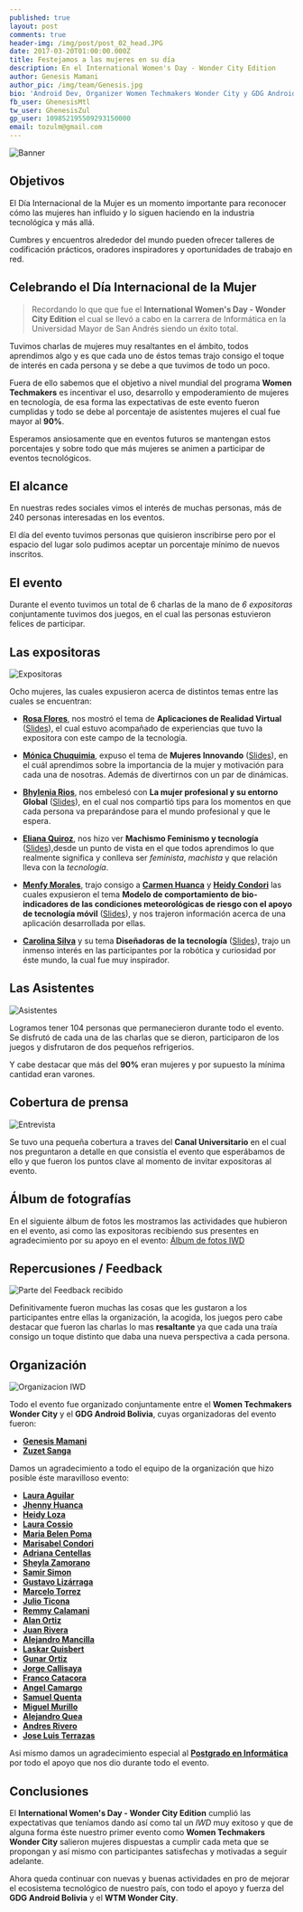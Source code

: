 ```yaml
---
published: true
layout: post
comments: true
header-img: /img/post/post_02_head.JPG
date: 2017-03-20T01:00:00.000Z
title: Festejamos a las mujeres en su día
description: En el International Women's Day - Wonder City Edition
author: Genesis Mamani
author_pic: /img/team/Genesis.jpg
bio: 'Android Dev, Organizer Women Techmakers Wonder City y GDG Android Bolivia'
fb_user: GhenesisMtl
tw_user: GhenesisZul
gp_user: 109852195509293150000
email: tozulm@gmail.com
---
```

![Banner]({{site.baseurl}}/img/post/banneriwd.png)

## Objetivos

El Día Internacional de la Mujer es un momento importante para reconocer cómo las mujeres han influido y lo siguen haciendo en la industria tecnológica y más allá.

Cumbres y encuentros alrededor del mundo pueden ofrecer talleres de codificación prácticos, oradores inspiradores y oportunidades de trabajo en red.

## Celebrando el Día Internacional de la Mujer

> Recordando lo que que fue el **International Women's Day - Wonder City Edition** el cual se llevó a cabo en la carrera de Informática en la Universidad Mayor de San Andrés siendo un éxito total.

Tuvimos charlas de mujeres muy resaltantes en el ámbito, todos aprendimos algo y es que cada uno de éstos temas trajo consigo el toque de interés en cada persona y se debe a que tuvimos de todo un poco.

Fuera de ello sabemos que el objetivo a nivel mundial del programa **Women Techmakers** es incentivar el uso, desarrollo y empoderamiento de mujeres en tecnología, de esa forma las expectativas de este evento fueron cumplidas y todo se debe al porcentaje de asistentes mujeres el cual fue mayor al **90%**.

Esperamos ansiosamente que en eventos futuros se mantengan estos porcentajes y sobre todo que más mujeres se animen a participar de eventos tecnológicos.

## El alcance

En nuestras redes sociales vimos el interés de muchas personas, más de 240 personas interesadas en los eventos.

El día del evento tuvimos personas que quisieron inscribirse pero por el espacio del lugar solo pudimos aceptar un porcentaje mínimo de nuevos inscritos.

## El evento

Durante el evento tuvimos un total de 6 charlas de la mano de *6 expositoras* conjuntamente tuvimos dos juegos, en el cual las personas estuvieron felices de participar.

## Las expositoras

![Expositoras]({{site.baseurl}}/img/post/expositoras.png)

Ocho mujeres, las cuales expusieron acerca de distintos temas entre las cuales se encuentran: 

* **[Rosa Flores](https://www.facebook.com/rosafloresmorales?fref=ts)**, nos mostró el tema de **Aplicaciones de Realidad Virtual** ([Slides](https://drive.google.com/file/d/0B_rBoPD836dIcmdoQklkWDZWV1E/view?usp=sharing)), el cual estuvo acompañado de experiencias que tuvo la expositora con este campo de la tecnología.

* **[Mónica Chuquimia](https://www.facebook.com/monica.ch.r.2016?fref=ts)**, expuso el tema de **Mujeres Innovando** ([Slides](#)), en el cuál aprendimos sobre la importancia de la mujer y motivación para cada una de nosotras. Además de divertirnos con un par de dinámicas.

* **[Bhylenia Rios](#)**, nos embelesó con **La mujer profesional y su entorno Global** ([Slides](#)), en el cual nos compartió tips para los momentos en que cada persona va preparándose para el mundo profesional y que le espera.

* **[Eliana Quiroz](https://www.facebook.com/eliana.quiroz?fref=ts)**, nos hizo ver **Machismo Feminismo y tecnología** ([Slides](https://drive.google.com/file/d/0B_rBoPD836dIb1VwWFRQM2ViMzQ/view?usp=sharing)),desde un punto de vista en el que todos aprendimos lo que realmente significa y conlleva ser *feminista*, *machista* y que relación lleva con la *tecnología*.

* **[Menfy Morales](https://www.facebook.com/profile.php?id=100011629898352&fref=ts)**, trajo consigo a **[Carmen Huanca](#)** y **[Heidy Condori](https://www.facebook.com/luz.heidy.loza?fref=ts)** las cuales expusieron el tema **Modelo de comportamiento de bio-indicadores de las condiciones meteorológicas de riesgo con el apoyo de tecnología móvil** ([Slides](https://drive.google.com/file/d/0B_rBoPD836dIMGcxYmJ2ZFhJVDg/view?usp=sharing)), y nos trajeron información acerca de una aplicación desarrollada por ellas.

* **[Carolina Silva](https://www.facebook.com/carolinne5.10?fref=ts)** y su tema **Diseñadoras de la tecnología** ([Slides](https://drive.google.com/file/d/0B_rBoPD836dIa0trcGZhTUVmYkU/view?usp=sharing)), trajo un inmenso interés en las participantes por la robótica y curiosidad por éste mundo, la cual fue muy inspirador.

## Las Asistentes

![Asistentes]({{site.baseurl}}/img/post/post_02_asistentes.jpg)

Logramos tener 104 personas que permanecieron durante todo el evento.
Se disfrutó de cada una de las charlas que se dieron, participaron de los juegos y disfrutaron de dos pequeños refrigerios.

Y cabe destacar que más del **90%** eran mujeres y por supuesto la mínima cantidad eran varones.


## Cobertura de prensa 

![Entrevista]({{site.baseurl}}/img/post/post_02_canalu.jpg)

Se tuvo una pequeña cobertura a traves del **Canal Universitario** en el cual nos preguntaron a detalle en que consistía el evento que esperábamos de ello y que fueron los puntos clave al momento de invitar expositoras al evento.


## Álbum de fotografías

En el siguiente álbum de fotos les mostramos las actividades que hubieron en el evento, asi como las expositoras recibiendo sus presentes en agradecimiento por su apoyo en el evento: [Álbum de fotos IWD](https://photos.google.com/share/AF1QipPHEqGP4EcUIvolqYaGmhUy_7DEh5MYKaZqfwaqtxsrbNbLlFPVqDYIxIiDRa36sw?key=STRVRnhzdlpsSU94T2RHbnkyX001cUxFVDkzZV9R/Markdown)

## Repercusiones / Feedback

![Parte del Feedback recibido]({{site.baseurl}}/img/post/post_02_feedback.png)

Definitivamente fueron muchas las cosas que les gustaron a los participantes entre ellas la organización, la acogida, los juegos pero cabe destacar que fueron las charlas lo mas **resaltante** ya que cada una traía consigo un toque distinto que daba una nueva perspectiva a cada persona.

## Organización

![Organizacion IWD]({{site.baseurl}}/img/post/post_02_orga.jpg)

Todo el evento fue organizado conjuntamente entre el **Women Techmakers Wonder City** y el **GDG Android Bolivia**, cuyas organizadoras del evento fueron:

* **[Genesis Mamani](https://www.facebook.com/GhenesisMtl/)**
* **[Zuzet Sanga](https://www.facebook.com/zuzetkaren.sangamamani.94/)**

Damos un agradecimiento a todo el equipo de la organización que hizo posible éste maravilloso evento:

* **[Laura Aguilar](htttp)**
* **[Jhenny Huanca](https://www.facebook.com/jhenyfer.huancaticona/)**
* **[Heidy Loza](https://www.facebook.com/luz.heidy.loza?fref=ts/)**
* **[Laura Cossio](https://www.facebook.com/laurita.c.quiroga/)**
* **[Maria Belen Poma](https://www.facebook.com/)**
* **[Marisabel Condori](#)**
* **[Adriana Centellas](https://www.facebook.com/adriana.centellas1/)**
* **[Sheyla Zamorano](https://www.facebook.com/kyublip.noun?fref=ts/)**
* **[Samir Simon](https://www.facebook.com/nekoiblip.blip/)**
* **[Gustavo Lizárraga](https://www.facebook.com/Gusn8/)**
* **[Marcelo Torrez](https://www.facebook.com/profile.php?id=100010053942421/)**
* **[Julio Ticona](https://www.facebook.com/cesar.ju.37/)**
* **[Remmy Calamani](https://www.facebook.com/remmy.calamaniquispe/)**
* **[Alan Ortiz](https://www.facebook.com/alandavi.ortizvargas/)**
* **[Juan Rivera](https://www.facebook.com/juan.riveraquisberth?ref=bookmarks/)**
* **[Alejandro Mancilla](https://www.facebook.com/alejandro.mancilla.125?ref=bookmarks/)**
* **[Laskar Quisbert](#)**
* **[Gunar Ortiz](#)**
* **[Jorge Callisaya](https://www.facebook.com/jorge.callisaya/)**
* **[Franco Catacora](#)**
* **[Angel Camargo](#)**
* **[Samuel Quenta](#)**
* **[Miguel Murillo](#)**
* **[Alejandro Quea](#)**
* **[Andres Rivero](#)**
* **[Jose Luis Terrazas](#)**

Asi mismo damos un agradecimiento especial al **[Postgrado en Informática](http://pgi.edu.bo/)** por todo el apoyo que nos dio durante todo el evento.

## Conclusiones

El **International Women's Day - Wonder City Edition** cumplió las expectativas que teníamos dando así como tal un *IWD* muy exitoso y que de alguna forma éste nuestro primer evento como **Women Techmakers Wonder City** salieron mujeres dispuestas a cumplir cada meta que se propongan y así mismo con participantes satisfechas y motivadas a seguir adelante.

Ahora queda continuar con nuevas y buenas actividades en pro de mejorar el ecosistema tecnológico de nuestro país, con todo el apoyo y fuerza del **GDG Android Bolivia** y el **WTM Wonder City**.
